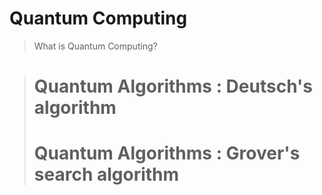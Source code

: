 
# Quantum Computing

> What is Quantum Computing?


>Quantum Algorithms : Deutsch's algorithm
>=======
># Quantum Algorithms : Grover's search algorithm  
>
